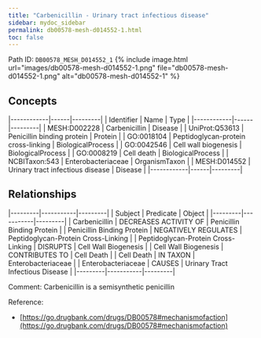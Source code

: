 ```yaml
---
title: "Carbenicillin - Urinary tract infectious disease"
sidebar: mydoc_sidebar
permalink: db00578-mesh-d014552-1.html
toc: false 
---
```



Path ID: `DB00578_MESH_D014552_1`
{% include image.html url="images/db00578-mesh-d014552-1.png" file="db00578-mesh-d014552-1.png" alt="db00578-mesh-d014552-1" %}

## Concepts

|------------|------|---------|
| Identifier | Name | Type    |
|------------|------|---------|
| MESH:D002228 | Carbenicillin | Disease |
| UniProt:Q53613 | Penicillin binding protein | Protein |
| GO:0018104 | Peptidoglycan-protein cross-linking | BiologicalProcess |
| GO:0042546 | Cell wall biogenesis | BiologicalProcess |
| GO:0008219 | Cell death | BiologicalProcess |
| NCBITaxon:543 | Enterobacteriaceae | OrganismTaxon |
| MESH:D014552 | Urinary tract infectious disease | Disease |
|------------|------|---------|

## Relationships

|---------|-----------|---------|
| Subject | Predicate | Object  |
|---------|-----------|---------|
| Carbenicillin | DECREASES ACTIVITY OF | Penicillin Binding Protein |
| Penicillin Binding Protein | NEGATIVELY REGULATES | Peptidoglycan-Protein Cross-Linking |
| Peptidoglycan-Protein Cross-Linking | DISRUPTS | Cell Wall Biogenesis |
| Cell Wall Biogenesis | CONTRIBUTES TO | Cell Death |
| Cell Death | IN TAXON | Enterobacteriaceae |
| Enterobacteriaceae | CAUSES | Urinary Tract Infectious Disease |
|---------|-----------|---------|

Comment: Carbenicillin is a semisynthetic penicillin

Reference: 
  - [https://go.drugbank.com/drugs/DB00578#mechanismofaction](https://go.drugbank.com/drugs/DB00578#mechanismofaction)
